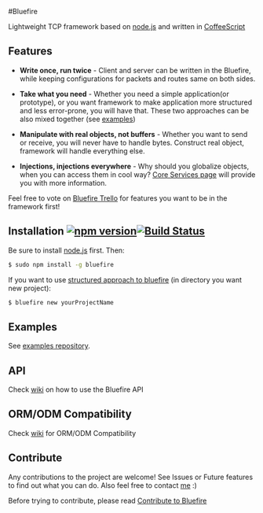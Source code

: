 #Bluefire

Lightweight TCP framework based on [node.js](http://nodejs.org/) and written in [CoffeeScript](http://coffeescript.org/)

## Features

- **Write once, run twice** - Client and server can be written in the Bluefire, while keeping configurations for packets and routes same on both sides.

- **Take what you need** - Whether you need a simple application(or prototype), or you want framework to make application more structured and less error-prone, you will have that. These two approaches can be also mixed together (see [examples](https://github.com/Gelidus/bluefire-examples))

- **Manipulate with real objects, not buffers** - Whether you want to send or receive, you will never have to handle bytes. Construct real object, framework will handle everything else.

- **Injections, injections everywhere** - Why should you globalize objects, when you can access them in cool way? [Core Services page](https://github.com/Gelidus/bluefire/wiki/Core-services) will provide you with more information.

Feel free to vote on [Bluefire Trello](https://trello.com/b/tltmSctv/bluefire) for features you want to be in the framework first!

## Installation [![npm version](https://badge.fury.io/js/bluefire.svg)](http://badge.fury.io/js/bluefire)[![Build Status](https://travis-ci.org/Gelidus/bluefire.svg?branch=master)](https://travis-ci.org/Gelidus/bluefire)

Be sure to install [node.js](http://nodejs.org/) first. Then:
```sh
$ sudo npm install -g bluefire
```

If you want to use [structured approach to bluefire](https://github.com/Gelidus/bluefire/wiki/Structured-approach) (in directory you want new project):
```sh
$ bluefire new yourProjectName
```

## Examples

See [examples repository](https://github.com/Gelidus/bluefire-examples).

## API

Check [wiki](https://github.com/Gelidus/bluefire/wiki) on how to use the Bluefire API 

## ORM/ODM Compatibility

Check [wiki](https://github.com/Gelidus/bluefire/wiki/ORM-ODM-Compatibility) for ORM/ODM Compatibility

## Contribute

Any contributions to the project are welcome! See Issues or Future features to find out what you can do. Also feel free to contact [me](https://github.com/Gelidus) :)

Before trying to contribute, please read [Contribute to Bluefire](https://github.com/Gelidus/bluefire/wiki/Contribute-to-Bluefire)